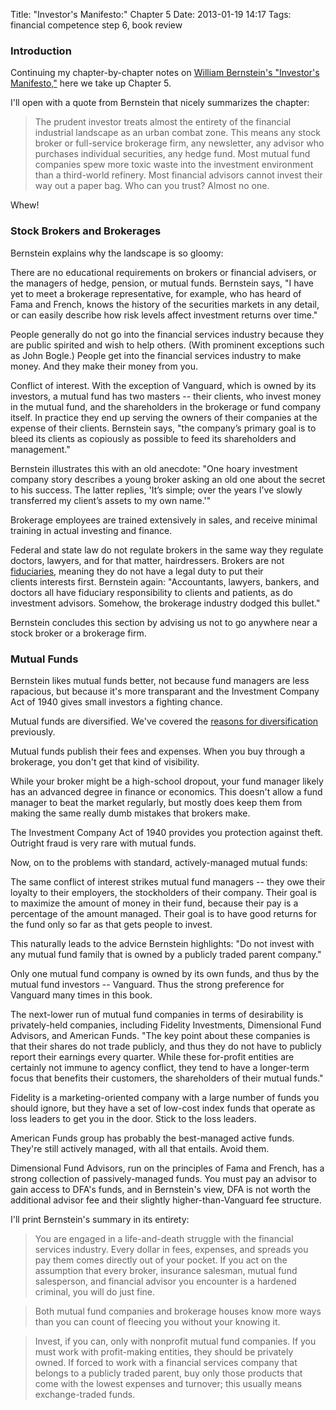 Title: "Investor's Manifesto:" Chapter 5
Date: 2013-01-19 14:17
Tags: financial competence step 6, book review

### Introduction

Continuing my chapter-by-chapter notes on [William Bernstein's
"Investor's
Manifesto,"](/2012/12/30/the-investors-manifesto-by-william-j-bernstein/ "“The Investor’s Manifesto” by William J. Bernstein")
here we take up Chapter 5.

I'll open with a quote from Bernstein that nicely summarizes the
chapter:

> The prudent investor treats almost the entirety of the financial
> industrial landscape as an urban combat zone. This means any stock
> broker or full-service brokerage firm, any newsletter, any advisor who
> purchases individual securities, any hedge fund. Most mutual fund
> companies spew more toxic waste into the investment environment than a
> third-world refinery. Most financial advisors cannot invest their way
> out a paper bag. Who can you trust? Almost no one.

Whew!

### Stock Brokers and Brokerages

Bernstein explains why the landscape is so gloomy:

There are no educational requirements on brokers or financial advisers,
or the managers of hedge, pension, or mutual funds. Bernstein says, "I
have yet to meet a brokerage representative, for example, who has heard
of Fama and French, knows the history of the securities markets in any
detail, or can easily describe how risk levels affect investment returns
over time."

People generally do not go into the financial services industry because
they are public spirited and wish to help others. (With prominent
exceptions such as John Bogle.) People get into the financial services
industry to make money. And they make their money from you.

Conflict of interest. With the exception of Vanguard, which is owned by
its investors, a mutual fund has two masters -- their clients, who
invest money in the mutual fund, and the shareholders in the brokerage
or fund company itself. In practice they end up serving the owners of
their companies at the expense of their clients. Bernstein says, "the
company’s primary goal is to bleed its clients as copiously as possible
to feed its shareholders and management."

Bernstein illustrates this with an old anecdote: "One hoary investment
company story describes a young broker asking an old one about the
secret to his success. The latter replies, 'It’s simple; over the years
I’ve slowly transferred my client’s assets to my own name.'"

Brokerage employees are trained extensively in sales, and receive
minimal training in actual investing and finance.

Federal and state law do not regulate brokers in the same way they
regulate doctors, lawyers, and for that matter, hairdressers. Brokers
are not [fiduciaries](http://en.wikipedia.org/wiki/Fiduciary), meaning
they do not have a legal duty to put their clients interests first.
Bernstein again: "Accountants, lawyers, bankers, and doctors all have
fiduciary responsibility to clients and patients, as do investment
advisors. Somehow, the brokerage industry dodged this bullet."

Bernstein concludes this section by advising us not to go anywhere near
a stock broker or a brokerage firm.

### Mutual Funds

Bernstein likes mutual funds better, not because fund managers are less
rapacious, but because it's more transparant and the Investment Company
Act of 1940 gives small investors a fighting chance.

Mutual funds are diversified. We've covered the [reasons for
diversification](2013/01/07/should-you-buy-individual-stocks-and-bonds/ "Should You Buy Individual Stocks and Bonds?")
previously.

Mutual funds publish their fees and expenses. When you buy through a
brokerage, you don't get that kind of visibility.

While your broker might be a high-school dropout, your fund manager
likely has an advanced degree in finance or economics. This doesn't
allow a fund manager to beat the market regularly, but mostly does keep
them from making the same really dumb mistakes that brokers make.

The Investment Company Act of 1940 provides you protection against
theft. Outright fraud is very rare with mutual funds.

Now, on to the problems with standard, actively-managed mutual funds:

The same conflict of interest strikes mutual fund managers -- they owe
their loyalty to their employers, the stockholders of their company.
Their goal is to maximize the amount of money in their fund, because
their pay is a percentage of the amount managed. Their goal is to have
good returns for the fund only so far as that gets people to invest.

This naturally leads to the advice Bernstein highlights: "Do not invest
with any mutual fund family that is owned by a publicly traded parent
company."

Only one mutual fund company is owned by its own funds, and thus by the
mutual fund investors -- Vanguard. Thus the strong preference for
Vanguard many times in this book.

The next-lower run of mutual fund companies in terms of desirability is
privately-held companies, including Fidelity Investments, Dimensional
Fund Advisors, and American Funds. "The key point about these companies
is that their shares do not trade publicly, and thus they do not have to
publicly report their earnings every quarter. While these for-profit
entities are certainly not immune to agency conflict, they tend to have
a longer-term focus that benefits their customers, the shareholders of
their mutual funds."

Fidelity is a marketing-oriented company with a large number of funds
you should ignore, but they have a set of low-cost index funds that
operate as loss leaders to get you in the door. Stick to the loss
leaders.

American Funds group has probably the best-managed active funds. They're
still actively managed, with all that entails. Avoid them.

Dimensional Fund Advisors, run on the principles of Fama and French, has
a strong collection of passively-managed funds. You must pay an advisor
to gain access to DFA's funds, and in Bernstein's view, DFA is not worth
the additional advisor fee and their slightly higher-than-Vanguard fee
structure.

I'll print Bernstein's summary in its entirety:

> You are engaged in a life-and-death struggle with the financial
> services industry. Every dollar in fees, expenses, and spreads you pay
> them comes directly out of your pocket. If you act on the assumption
> that every broker, insurance salesman, mutual fund salesperson, and
> financial advisor you encounter is a hardened criminal, you will do
> just fine.

> Both mutual fund companies and brokerage houses know more ways than
> you can count of fleecing you without your knowing it.

> Invest, if you can, only with nonprofit mutual fund companies. If you
> must work with profit-making entities, they should be privately owned.
> If forced to work with a financial services company that belongs to a
> publicly traded parent, buy only those products that come with the
> lowest expenses and turnover; this usually means exchange-traded
> funds.

